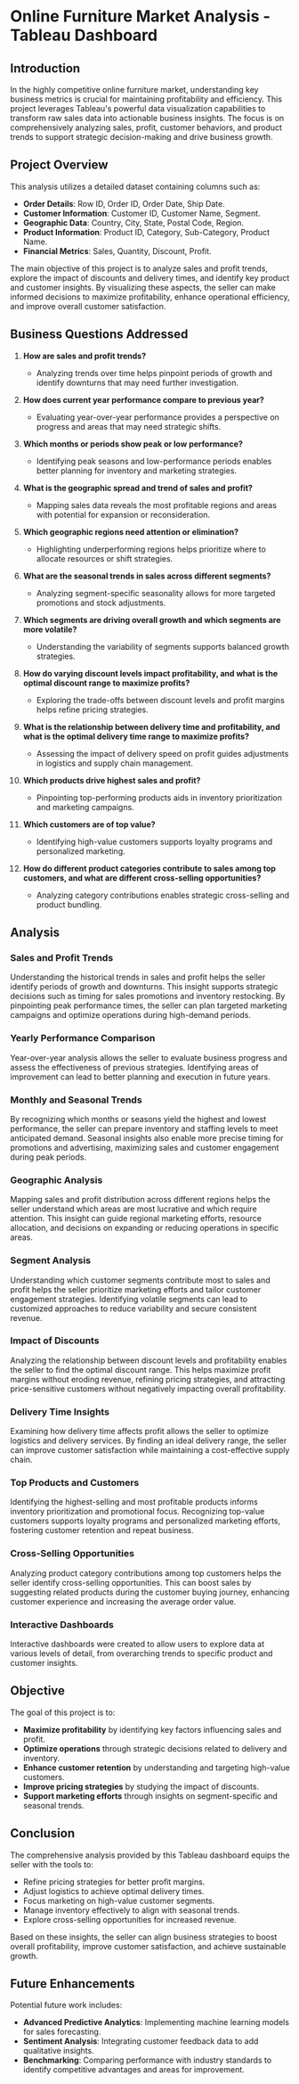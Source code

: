 # Online Furniture Market Analysis - Tableau Dashboard

## Introduction
In the highly competitive online furniture market, understanding key business metrics is crucial for maintaining profitability and efficiency. This project leverages Tableau's powerful data visualization capabilities to transform raw sales data into actionable business insights. The focus is on comprehensively analyzing sales, profit, customer behaviors, and product trends to support strategic decision-making and drive business growth.

## Project Overview
This analysis utilizes a detailed dataset containing columns such as:
- **Order Details**: Row ID, Order ID, Order Date, Ship Date.
- **Customer Information**: Customer ID, Customer Name, Segment.
- **Geographic Data**: Country, City, State, Postal Code, Region.
- **Product Information**: Product ID, Category, Sub-Category, Product Name.
- **Financial Metrics**: Sales, Quantity, Discount, Profit.

The main objective of this project is to analyze sales and profit trends, explore the impact of discounts and delivery times, and identify key product and customer insights. By visualizing these aspects, the seller can make informed decisions to maximize profitability, enhance operational efficiency, and improve overall customer satisfaction.

## Business Questions Addressed
1. **How are sales and profit trends?**
   - Analyzing trends over time helps pinpoint periods of growth and identify downturns that may need further investigation.
   
2. **How does current year performance compare to previous year?**
   - Evaluating year-over-year performance provides a perspective on progress and areas that may need strategic shifts.
   
3. **Which months or periods show peak or low performance?**
   - Identifying peak seasons and low-performance periods enables better planning for inventory and marketing strategies.
   
4. **What is the geographic spread and trend of sales and profit?**
   - Mapping sales data reveals the most profitable regions and areas with potential for expansion or reconsideration.
   
5. **Which geographic regions need attention or elimination?**
   - Highlighting underperforming regions helps prioritize where to allocate resources or shift strategies.
   
6. **What are the seasonal trends in sales across different segments?**
   - Analyzing segment-specific seasonality allows for more targeted promotions and stock adjustments.
   
7. **Which segments are driving overall growth and which segments are more volatile?**
   - Understanding the variability of segments supports balanced growth strategies.
   
8. **How do varying discount levels impact profitability, and what is the optimal discount range to maximize profits?**
   - Exploring the trade-offs between discount levels and profit margins helps refine pricing strategies.
   
9. **What is the relationship between delivery time and profitability, and what is the optimal delivery time range to maximize profits?**
   - Assessing the impact of delivery speed on profit guides adjustments in logistics and supply chain management.
   
10. **Which products drive highest sales and profit?**
    - Pinpointing top-performing products aids in inventory prioritization and marketing campaigns.
   
11. **Which customers are of top value?**
    - Identifying high-value customers supports loyalty programs and personalized marketing.
   
12. **How do different product categories contribute to sales among top customers, and what are different cross-selling opportunities?**
    - Analyzing category contributions enables strategic cross-selling and product bundling.

## Analysis

### Sales and Profit Trends
Understanding the historical trends in sales and profit helps the seller identify periods of growth and downturns. This insight supports strategic decisions such as timing for sales promotions and inventory restocking. By pinpointing peak performance times, the seller can plan targeted marketing campaigns and optimize operations during high-demand periods.

### Yearly Performance Comparison
Year-over-year analysis allows the seller to evaluate business progress and assess the effectiveness of previous strategies. Identifying areas of improvement can lead to better planning and execution in future years.

### Monthly and Seasonal Trends
By recognizing which months or seasons yield the highest and lowest performance, the seller can prepare inventory and staffing levels to meet anticipated demand. Seasonal insights also enable more precise timing for promotions and advertising, maximizing sales and customer engagement during peak periods.

### Geographic Analysis
Mapping sales and profit distribution across different regions helps the seller understand which areas are most lucrative and which require attention. This insight can guide regional marketing efforts, resource allocation, and decisions on expanding or reducing operations in specific areas.

### Segment Analysis
Understanding which customer segments contribute most to sales and profit helps the seller prioritize marketing efforts and tailor customer engagement strategies. Identifying volatile segments can lead to customized approaches to reduce variability and secure consistent revenue.

### Impact of Discounts
Analyzing the relationship between discount levels and profitability enables the seller to find the optimal discount range. This helps maximize profit margins without eroding revenue, refining pricing strategies, and attracting price-sensitive customers without negatively impacting overall profitability.

### Delivery Time Insights
Examining how delivery time affects profit allows the seller to optimize logistics and delivery services. By finding an ideal delivery range, the seller can improve customer satisfaction while maintaining a cost-effective supply chain.

### Top Products and Customers
Identifying the highest-selling and most profitable products informs inventory prioritization and promotional focus. Recognizing top-value customers supports loyalty programs and personalized marketing efforts, fostering customer retention and repeat business.

### Cross-Selling Opportunities
Analyzing product category contributions among top customers helps the seller identify cross-selling opportunities. This can boost sales by suggesting related products during the customer buying journey, enhancing customer experience and increasing the average order value.


### Interactive Dashboards
Interactive dashboards were created to allow users to explore data at various levels of detail, from overarching trends to specific product and customer insights.

## Objective
The goal of this project is to:
- **Maximize profitability** by identifying key factors influencing sales and profit.
- **Optimize operations** through strategic decisions related to delivery and inventory.
- **Enhance customer retention** by understanding and targeting high-value customers.
- **Improve pricing strategies** by studying the impact of discounts.
- **Support marketing efforts** through insights on segment-specific and seasonal trends.

## Conclusion
The comprehensive analysis provided by this Tableau dashboard equips the seller with the tools to:
- Refine pricing strategies for better profit margins.
- Adjust logistics to achieve optimal delivery times.
- Focus marketing on high-value customer segments.
- Manage inventory effectively to align with seasonal trends.
- Explore cross-selling opportunities for increased revenue.

Based on these insights, the seller can align business strategies to boost overall profitability, improve customer satisfaction, and achieve sustainable growth.

## Future Enhancements
Potential future work includes:
- **Advanced Predictive Analytics**: Implementing machine learning models for sales forecasting.
- **Sentiment Analysis**: Integrating customer feedback data to add qualitative insights.
- **Benchmarking**: Comparing performance with industry standards to identify competitive advantages and areas for improvement.
